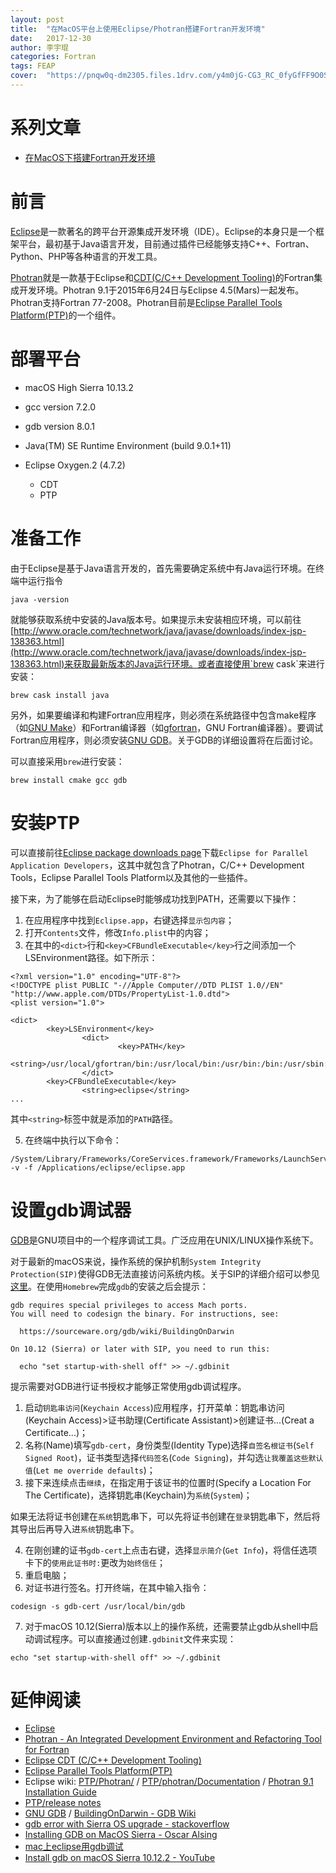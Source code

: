 ```yaml
---
layout: post
title:  "在MacOS平台上使用Eclipse/Photran搭建Fortran开发环境"
date:   2017-12-30
author: 李宇琨
categories: Fortran
tags: FEAP
cover:  "https://pnqw0q-dm2305.files.1drv.com/y4m0jG-CG3_RC_0fyGfFF9O0SzNsiL2XSMzQyLFdLcXXnuAAPWW7uwirx8cM_pVh09OCc4Z66Ug2TSm7QTUHtNBGJ3u89-AEVEF9anLU-f-LBWRihBjnI_Q2JI76fVEvpu2_kB72BfXeuBKPshY9gdJunSal0h6UdcIvsCh-qFHH1tb8SvFPyLBJMje_Q0xytHtlncfdP0DkjROFhRbtKnFtA?width=1687&height=809&cropmode=none"
---
```



# 系列文章

* [在MacOS下搭建Fortran开发环境](https://lyk6756.github.io/fortran/2017/08/04/Fortran_for_MacOS.html)


# 前言

[Eclipse](http://www.eclipse.org/)是一款著名的跨平台开源集成开发环境（IDE）。Eclipse的本身只是一个框架平台，最初基于Java语言开发，目前通过插件已经能够支持C++、Fortran、Python、PHP等各种语言的开发工具。

[Photran](http://www.eclipse.org/photran/)就是一款基于Eclipse和[CDT(C/C++ Development Tooling)](http://www.eclipse.org/cdt/)的Fortran集成开发环境。Photran 9.1于2015年6月24日与Eclipse 4.5(Mars)一起发布。Photran支持Fortran 77-2008。Photran目前是[Eclipse Parallel Tools Platform(PTP)](http://www.eclipse.org/ptp/)的一个组件。

# 部署平台

* macOS High Sierra 10.13.2

* gcc version 7.2.0
* gdb version 8.0.1

* Java(TM) SE Runtime Environment (build 9.0.1+11)

* Eclipse Oxygen.2 (4.7.2) 
	* CDT
	* PTP


# 准备工作

由于Eclipse是基于Java语言开发的，首先需要确定系统中有Java运行环境。在终端中运行指令

```
java -version
```

就能够获取系统中安装的Java版本号。如果提示未安装相应环境，可以前往[http://www.oracle.com/technetwork/java/javase/downloads/index-jsp-138363.html](http://www.oracle.com/technetwork/java/javase/downloads/index-jsp-138363.html)来获取最新版本的Java运行环境。或者直接使用`brew cask`来进行安装：

```
brew cask install java
```

另外，如果要编译和构建Fortran应用程序，则必须在系统路径中包含make程序（如[GNU Make](http://www.gnu.org/software/make/)）和Fortran编译器（如[gfortran](https://gcc.gnu.org/fortran/)，GNU Fortran编译器）。要调试Fortran应用程序，则必须安装[GNU GDB](http://www.gnu.org/software/gdb/)。关于GDB的详细设置将在后面讨论。

可以直接采用`brew`进行安装：

```
brew install cmake gcc gdb
```


# 安装PTP

可以直接前往[Eclipse package downloads page](http://www.eclipse.org/downloads/eclipse-packages/)下载`Eclipse for Parallel Application Developers`，这其中就包含了Photran，C/C++ Development Tools，Eclipse Parallel Tools Platform以及其他的一些插件。

接下来，为了能够在启动Eclipse时能够成功找到PATH，还需要以下操作：

1. 在应用程序中找到`Eclipse.app`，右键选择`显示包内容`；
2. 打开`Contents`文件，修改`Info.plist`中的内容；
3. 在其中的`<dict>`行和`<key>CFBundleExecutable</key>`行之间添加一个LSEnvironment路径。如下所示：

```
<?xml version="1.0" encoding="UTF-8"?>
<!DOCTYPE plist PUBLIC "-//Apple Computer//DTD PLIST 1.0//EN" "http://www.apple.com/DTDs/PropertyList-1.0.dtd">
<plist version="1.0">

<dict>
        <key>LSEnvironment</key>
                <dict>
                        <key>PATH</key>
                        <string>/usr/local/gfortran/bin:/usr/local/bin:/usr/bin:/bin:/usr/sbin:/sbin</string>
                </dict>
        <key>CFBundleExecutable</key>
                <string>eclipse</string>
...
```

其中`<string>`标签中就是添加的`PATH`路径。

5. 在终端中执行以下命令：

```
/System/Library/Frameworks/CoreServices.framework/Frameworks/LaunchServices.framework/Support/lsregister -v -f /Applications/eclipse/eclipse.app
```


# 设置gdb调试器

[GDB](http://www.gnu.org/software/gdb/)是GNU项目中的一个程序调试工具。广泛应用在UNIX/LINUX操作系统下。

对于最新的macOS来说，操作系统的保护机制`System Integrity Protection(SIP)`使得GDB无法直接访问系统内核。关于SIP的详细介绍可以参见[这里](https://developer.apple.com/library/content/documentation/Security/Conceptual/System_Integrity_Protection_Guide/ConfiguringSystemIntegrityProtection/ConfiguringSystemIntegrityProtection.html#//apple_ref/doc/uid/TP40016462-CH5-SW1)。在使用`Homebrew`完成`gdb`的安装之后会提示：

```
gdb requires special privileges to access Mach ports.
You will need to codesign the binary. For instructions, see:

  https://sourceware.org/gdb/wiki/BuildingOnDarwin

On 10.12 (Sierra) or later with SIP, you need to run this:

  echo "set startup-with-shell off" >> ~/.gdbinit
```

提示需要对GDB进行证书授权才能够正常使用gdb调试程序。

1. 启动`钥匙串访问`(`Keychain Access`)应用程序，打开菜单：钥匙串访问(Keychain Access)>证书助理(Certificate Assistant)>创建证书...(Creat a Certificate...)；
2. 名称(Name)填写`gdb-cert`，身份类型(Identity Type)选择`自签名根证书`(`Self Signed Root`)，证书类型选择`代码签名`(`Code Signing`)，并勾选`让我覆盖这些默认值`(`Let me override defaults`)；
3. 接下来连续点击`继续`，在指定用于该证书的位置时(Specify a Location For The Certificate)，选择钥匙串(Keychain)为`系统`(`System`)；

如果无法将证书创建在`系统`钥匙串下，可以先将证书创建在`登录`钥匙串下，然后将其导出后再导入进`系统`钥匙串下。

4. 在刚创建的证书`gdb-cert`上点击右键，选择`显示简介`(`Get Info`)，将信任选项卡下的`使用此证书时:`更改为`始终信任`；
5. 重启电脑；
6. 对证书进行签名。打开终端，在其中输入指令：

```
codesign -s gdb-cert /usr/local/bin/gdb
```

7. 对于macOS 10.12(Sierra)版本以上的操作系统，还需要禁止gdb从shell中启动调试程序。可以直接通过创建`.gdbinit`文件来实现：

```
echo "set startup-with-shell off" >> ~/.gdbinit
```


# 延伸阅读

* [Eclipse](http://www.eclipse.org/)
* [Photran - An Integrated Development Environment and Refactoring Tool for Fortran](http://www.eclipse.org/photran/)
* [Eclipse CDT (C/C++ Development Tooling)](http://www.eclipse.org/cdt/)
* [Eclipse Parallel Tools Platform(PTP)](http://www.eclipse.org/ptp/)
* Eclipse wiki: [PTP/Photran/](http://wiki.eclipse.org/PTP/Photran/) / [PTP/photran/Documentation](http://wiki.eclipse.org/PTP/photran/documentation) / [Photran 9.1 Installation Guide](http://wiki.eclipse.org/PTP/photran/documentation/photran9installation)
* [PTP/release notes](http://wiki.eclipse.org/PTP/release_notes)
* [GNU GDB](http://www.gnu.org/software/gdb/) / [BuildingOnDarwin - GDB Wiki](https://sourceware.org/gdb/wiki/BuildingOnDarwin)
* [gdb error with Sierra OS upgrade - stackoverflow](https://stackoverflow.com/questions/39794587/gdb-error-with-sierra-os-upgrade)
* [Installing GDB on MacOS Sierra - Oscar Alsing](https://www.oscaralsing.com/installing-gdb-on-macos-sierra/)
* [mac上eclipse用gdb调试](https://www.cnblogs.com/yinxiangpei/articles/3897701.html)
* [Install gdb on macOS Sierra 10.12.2 - YouTube](https://www.youtube.com/watch?v=AoDSUadbl-M)
